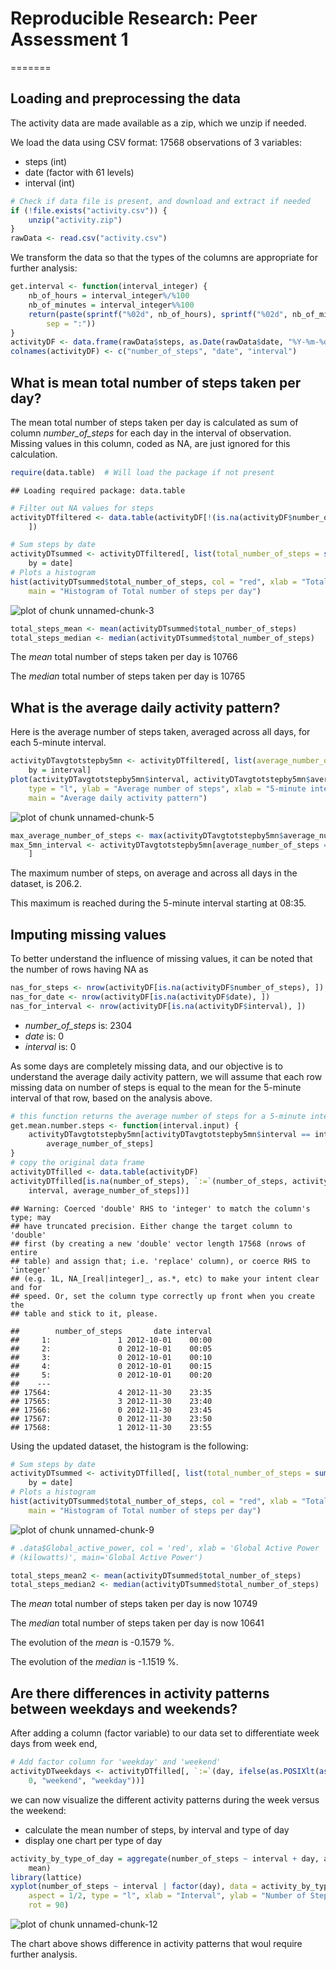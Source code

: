 # Reproducible Research: Peer Assessment 1
=======

## Loading and preprocessing the data

The activity data are made available as a zip, which we unzip if needed.

We load the data using CSV format: 17568 observations of 3 variables:
* steps (int)
* date (factor with 61 levels)
* interval (int)


```r
# Check if data file is present, and download and extract if needed
if (!file.exists("activity.csv")) {
    unzip("activity.zip")
}
rawData <- read.csv("activity.csv")
```


We transform the data so that the types of the columns are appropriate for further analysis:


```r
get.interval <- function(interval_integer) {
    nb_of_hours = interval_integer%/%100
    nb_of_minutes = interval_integer%%100
    return(paste(sprintf("%02d", nb_of_hours), sprintf("%02d", nb_of_minutes), 
        sep = ":"))
}
activityDF <- data.frame(rawData$steps, as.Date(rawData$date, "%Y-%m-%d"), get.interval(rawData$interval))
colnames(activityDF) <- c("number_of_steps", "date", "interval")
```


## What is mean total number of steps taken per day?

The mean total number of steps taken per day is calculated as sum of column *number_of_steps* for each day in the interval of observation. Missing values in this column, coded as NA, are just ignored for this calculation.


```r
require(data.table)  # Will load the package if not present
```

```
## Loading required package: data.table
```

```r
# Filter out NA values for steps
activityDTfiltered <- data.table(activityDF[!(is.na(activityDF$number_of_steps)), 
    ])

# Sum steps by date
activityDTsummed <- activityDTfiltered[, list(total_number_of_steps = sum(number_of_steps)), 
    by = date]
# Plots a histogram
hist(activityDTsummed$total_number_of_steps, col = "red", xlab = "Total number of steps per day", 
    main = "Histogram of Total number of steps per day")
```

![plot of chunk unnamed-chunk-3](figure/unnamed-chunk-3.png) 



```r
total_steps_mean <- mean(activityDTsummed$total_number_of_steps)
total_steps_median <- median(activityDTsummed$total_number_of_steps)
```


The *mean* total number of steps taken per day is 10766

The *median* total number of steps taken per day is 10765

## What is the average daily activity pattern?

Here is the average number of steps taken, averaged across all days, for each 5-minute interval.


```r
activityDTavgtotstepby5mn <- activityDTfiltered[, list(average_number_of_steps = mean(number_of_steps)), 
    by = interval]
plot(activityDTavgtotstepby5mn$interval, activityDTavgtotstepby5mn$average_number_of_steps, 
    type = "l", ylab = "Average number of steps", xlab = "5-minute interval", 
    main = "Average daily activity pattern")
```

![plot of chunk unnamed-chunk-5](figure/unnamed-chunk-5.png) 



```r
max_average_number_of_steps <- max(activityDTavgtotstepby5mn$average_number_of_steps)
max_5mn_interval <- activityDTavgtotstepby5mn[average_number_of_steps == max_average_number_of_steps, 
    ]
```


The maximum number of steps, on average and across all days in the dataset, is 206.2.

This maximum is reached during the 5-minute interval starting at 08:35.

## Imputing missing values

To better understand the influence of missing values, 
it can be noted that the number of rows having NA as 


```r
nas_for_steps <- nrow(activityDF[is.na(activityDF$number_of_steps), ])
nas_for_date <- nrow(activityDF[is.na(activityDF$date), ])
nas_for_interval <- nrow(activityDF[is.na(activityDF$interval), ])
```


* *number_of_steps* is: 2304
* *date* is: 0
* *interval* is: 0

As some days are completely missing data, and our objective is to understand the average daily activity pattern, we will assume that each row missing data on number of steps is equal to 
the mean for the 5-minute interval of that row, based on the analysis above.


```r
# this function returns the average number of steps for a 5-minute interval
get.mean.number.steps <- function(interval.input) {
    activityDTavgtotstepby5mn[activityDTavgtotstepby5mn$interval == interval.input, 
        average_number_of_steps]
}
# copy the original data frame
activityDTfilled <- data.table(activityDF)
activityDTfilled[is.na(number_of_steps), `:=`(number_of_steps, activityDTavgtotstepby5mn[activityDTavgtotstepby5mn$interval == 
    interval, average_number_of_steps])]
```

```
## Warning: Coerced 'double' RHS to 'integer' to match the column's type; may
## have truncated precision. Either change the target column to 'double'
## first (by creating a new 'double' vector length 17568 (nrows of entire
## table) and assign that; i.e. 'replace' column), or coerce RHS to 'integer'
## (e.g. 1L, NA_[real|integer]_, as.*, etc) to make your intent clear and for
## speed. Or, set the column type correctly up front when you create the
## table and stick to it, please.
```

```
##        number_of_steps       date interval
##     1:               1 2012-10-01    00:00
##     2:               0 2012-10-01    00:05
##     3:               0 2012-10-01    00:10
##     4:               0 2012-10-01    00:15
##     5:               0 2012-10-01    00:20
##    ---                                    
## 17564:               4 2012-11-30    23:35
## 17565:               3 2012-11-30    23:40
## 17566:               0 2012-11-30    23:45
## 17567:               0 2012-11-30    23:50
## 17568:               1 2012-11-30    23:55
```


Using the updated dataset, the histogram is the following:


```r
# Sum steps by date
activityDTsummed <- activityDTfilled[, list(total_number_of_steps = sum(number_of_steps)), 
    by = date]
# Plots a histogram
hist(activityDTsummed$total_number_of_steps, col = "red", xlab = "Total number of steps per day", 
    main = "Histogram of Total number of steps per day")
```

![plot of chunk unnamed-chunk-9](figure/unnamed-chunk-9.png) 

```r
# .data$Global_active_power, col = 'red', xlab = 'Global Active Power
# (kilowatts)', main='Global Active Power')
```



```r
total_steps_mean2 <- mean(activityDTsummed$total_number_of_steps)
total_steps_median2 <- median(activityDTsummed$total_number_of_steps)
```


The *mean* total number of steps taken per day is now 10749

The *median* total number of steps taken per day is now 10641

The evolution of the *mean* is -0.1579 %.

The evolution of the *median* is -1.1519 %.

## Are there differences in activity patterns between weekdays and weekends?

After adding a column (factor variable) to our data set to differentiate week days from week end,

```r
# Add factor column for 'weekday' and 'weekend'
activityDTweekdays <- activityDTfilled[, `:=`(day, ifelse(as.POSIXlt(as.Date(activityDTsummed$date))$wday%%6 == 
    0, "weekend", "weekday"))]
```


we can now visualize the different activity patterns during the week versus the weekend:
* calculate the mean number of steps, by interval and type of day
* display one chart per type of day


```r
activity_by_type_of_day = aggregate(number_of_steps ~ interval + day, activityDTweekdays, 
    mean)
library(lattice)
xyplot(number_of_steps ~ interval | factor(day), data = activity_by_type_of_day, 
    aspect = 1/2, type = "l", xlab = "Interval", ylab = "Number of Steps", main = "Activity Pattern on Week days vs. Week End", 
    rot = 90)
```

![plot of chunk unnamed-chunk-12](figure/unnamed-chunk-12.png) 


The chart above shows difference in activity patterns that woul require further analysis.
